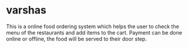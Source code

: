 # varshas
This is a online food ordering system which helps the user to check the menu of the restaurants and add items to the cart. Payment can be done online or offline, the food will be served to their door step.
